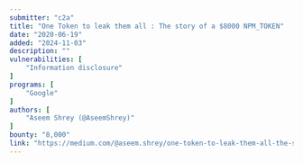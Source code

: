 ```yaml
---
submitter: "c2a"
title: "One Token to leak them all : The story of a $8000 NPM_TOKEN"
date: "2020-06-19"
added: "2024-11-03"
description: ""
vulnerabilities: [
    "Information disclosure"
]
programs: [
    "Google"
]
authors: [
    "Aseem Shrey (@AseemShrey)"
]
bounty: "8,000"
link: "https://medium.com/@aseem.shrey/one-token-to-leak-them-all-the-story-of-a-8000-npm-token-79b13af182a3"
---
```





